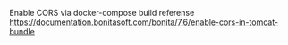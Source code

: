 Enable CORS via docker-compose build
referense https://documentation.bonitasoft.com/bonita/7.6/enable-cors-in-tomcat-bundle

